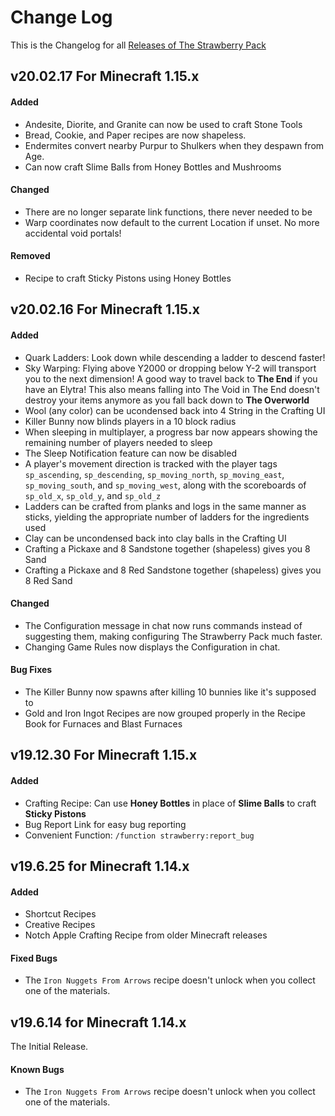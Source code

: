 # Change Log
This is the Changelog for all [Releases of The Strawberry Pack](https://github.com/ChristianSilvermoon/StrawberryPack/releases)

## v20.02.17 For Minecraft 1.15.x
#### Added
- Andesite, Diorite, and Granite can now be used to craft Stone Tools
- Bread, Cookie, and Paper recipes are now shapeless.
- Endermites convert nearby Purpur to Shulkers when they despawn from Age.
- Can now craft Slime Balls from Honey Bottles and Mushrooms

#### Changed
- There are no longer separate link functions, there never needed to be
- Warp coordinates now default to the current Location if unset. No more accidental void portals!

#### Removed
- Recipe to craft Sticky Pistons using Honey Bottles

## v20.02.16 For Minecraft 1.15.x
#### Added
- Quark Ladders: Look down while descending a ladder to descend faster!
- Sky Warping: Flying above Y2000 or dropping below Y-2 will transport you to the next dimension! A good way to travel back to **The End** if you have an Elytra! This also means falling into The Void in The End doesn't destroy your items anymore as you fall back down to **The Overworld**
- Wool (any color) can be ucondensed back into 4 String in the Crafting UI
- Killer Bunny now blinds players in a 10 block radius
- When sleeping in multiplayer, a progress bar now appears showing the remaining number of players needed to sleep
- The Sleep Notification feature can now be disabled
- A player's movement direction is tracked with the player tags `sp_ascending`, `sp_descending`, `sp_moving_north`, `sp_moving_east`, `sp_moving_south`, and `sp_moving_west`, along with the scoreboards of `sp_old_x`, `sp_old_y`, and `sp_old_z`
- Ladders can be crafted from planks and logs in the same manner as sticks, yielding the appropriate number of ladders for the ingredients used
- Clay can be uncondensed back into clay balls in the Crafting UI
- Crafting a Pickaxe and 8 Sandstone together (shapeless) gives you 8 Sand
- Crafting a Pickaxe and 8 Red Sandstone together (shapeless) gives you 8 Red Sand

#### Changed
- The Configuration message in chat now runs commands instead of suggesting them, making configuring The Strawberry Pack much faster.
- Changing Game Rules now displays the Configuration in chat.

#### Bug Fixes
- The Killer Bunny now spawns after killing 10 bunnies like it's supposed to
- Gold and Iron Ingot Recipes are now grouped properly in the Recipe Book for Furnaces and Blast Furnaces

## v19.12.30 For Minecraft 1.15.x
#### Added
- Crafting Recipe: Can use **Honey Bottles** in place of **Slime Balls** to craft **Sticky Pistons**
- Bug Report Link for easy bug reporting
- Convenient Function: `/function strawberry:report_bug`

## v19.6.25 for Minecraft 1.14.x
#### Added
- Shortcut Recipes
- Creative Recipes
- Notch Apple Crafting Recipe from older Minecraft releases

#### Fixed Bugs
- The `Iron Nuggets From Arrows` recipe doesn't unlock when you collect one of the materials.


## v19.6.14 for Minecraft 1.14.x
The Initial Release.

#### Known Bugs
- The `Iron Nuggets From Arrows` recipe doesn't unlock when you collect one of the materials.
